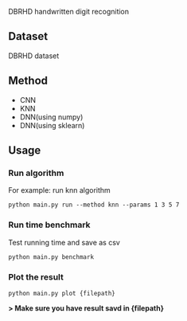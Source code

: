 DBRHD handwritten digit recognition

## Dataset

DBRHD dataset

## Method

- CNN
- KNN
- DNN(using numpy)
- DNN(using sklearn)

## Usage

### Run algorithm

For example: run knn algorithm

```shell
python main.py run --method knn --params 1 3 5 7
```

### Run time benchmark

Test running time and save as csv

```shell
python main.py benchmark
```

### Plot the result

```shell
python main.py plot {filepath}
```

**> Make sure you have result savd in {filepath}**
